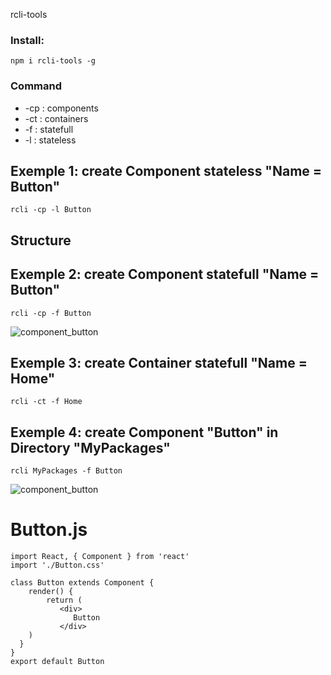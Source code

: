 rcli-tools

### Install:
`npm i rcli-tools -g`

### Command 
* -cp : components
* -ct : containers
* -f : statefull
* -l : stateless

## Exemple 1: create Component stateless "Name = Button" 
`rcli -cp -l Button`

## Structure


## Exemple 2: create Component statefull "Name = Button" 
`rcli -cp -f Button`

![component_button](https://github.com/babakoto/rcli-tools/blob/master/button.PNG)

## Exemple 3: create Container statefull "Name = Home" 
`rcli -ct -f Home`

## Exemple 4: create Component "Button" in Directory "MyPackages"
`rcli MyPackages -f Button`

![component_button](https://github.com/babakoto/rcli-tools/blob/master/buttonInPack.PNG)

# Button.js 
    import React, { Component } from 'react'
    import './Button.css'
    
    class Button extends Component {
        render() {
            return (
               <div>
                  Button
               </div>
        )
      }
    }
    export default Button
    
